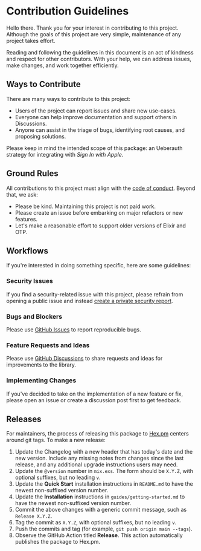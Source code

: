 # Contribution Guidelines

Hello there.
Thank you for your interest in contributing to this project.
Although the goals of this project are very simple, maintenance of any project takes effort.

Reading and following the guidelines in this document is an act of kindness and respect for other contributors.
With your help, we can address issues, make changes, and work together efficiently.

## Ways to Contribute

There are many ways to contribute to this project:

* Users of the project can report issues and share new use-cases.
* Everyone can help improve documentation and support others in Discussions.
* Anyone can assist in the triage of bugs, identifying root causes, and proposing solutions.

Please keep in mind the intended scope of this package: an Ueberauth strategy for integrating with _Sign In with Apple_.

## Ground Rules

All contributions to this project must align with the [code of conduct](CODE_OF_CONDUCT.md).
Beyond that, we ask:

* Please be kind. Maintaining this project is not paid work.
* Please create an issue before embarking on major refactors or new features.
* Let's make a reasonable effort to support older versions of Elixir and OTP.

## Workflows

If you're interested in doing something specific, here are some guidelines:

### Security Issues

If you find a security-related issue with this project, please refrain from opening a public issue and instead [create a private security report](https://github.com/ueberauth/ueberauth_apple/security).

### Bugs and Blockers

Please use [GitHub Issues](https://github.com/ueberauth/ueberauth_apple/issues) to report reproducible bugs.

### Feature Requests and Ideas

Please use [GitHub Discussions](https://github.com/ueberauth/ueberauth_apple/discussions) to share requests and ideas for improvements to the library.

### Implementing Changes

If you've decided to take on the implementation of a new feature or fix, please open an issue or create a discussion post first to get feedback.

## Releases

For maintainers, the process of releasing this package to [Hex.pm](https://hex.pm/packages/ueberauth_apple) centers around git tags.
To make a new release:

1. Update the Changelog with a new header that has today's date and the new version.
  Include any missing notes from changes since the last release, and any additional upgrade instructions users may need.
2. Update the `@version` number in `mix.exs`.
  The form should be `X.Y.Z`, with optional suffixes, but no leading `v`.
3. Update the **Quick Start** installation instructions in `README.md` to have the newest non-suffixed version number.
4. Update the **Installation** instructions in `guides/getting-started.md` to have the newest non-suffixed version number.
5. Commit the above changes with a generic commit message, such as `Release X.Y.Z`.
6. Tag the commit as `X.Y.Z`, with optional suffixes, but no leading `v`.
7. Push the commits and tag (for example, `git push origin main --tags`).
8. Observe the GitHub Action titled **Release**.
  This action automatically publishes the package to Hex.pm.
